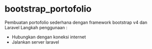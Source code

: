 # bootstrap_portofolio
Pembuatan portofolio sederhana dengan framework bootstrap v4 dan Laravel
Langkah penggunaan :
- Hubungkan dengan koneksi internet
- Jalankan server laravel
